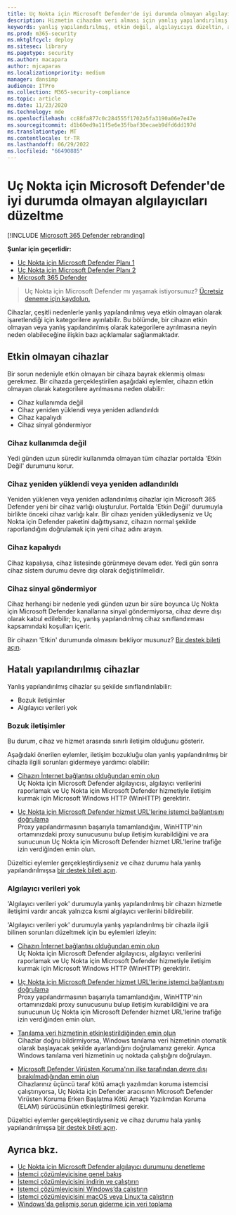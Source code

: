 ```yaml
---
title: Uç Nokta için Microsoft Defender'de iyi durumda olmayan algılayıcıları düzeltme
description: Hizmetin cihazdan veri alması için yanlış yapılandırılmış veya devre dışı olarak bildiren cihaz algılayıcılarını düzeltin.
keywords: yanlış yapılandırılmış, etkin değil, algılayıcıyı düzeltin, algılayıcı durumu, algılayıcı verileri yok, algılayıcı verileri, bozuk iletişimler, iletişim
ms.prod: m365-security
ms.mktglfcycl: deploy
ms.sitesec: library
ms.pagetype: security
ms.author: macapara
author: mjcaparas
ms.localizationpriority: medium
manager: dansimp
audience: ITPro
ms.collection: M365-security-compliance
ms.topic: article
ms.date: 11/23/2020
ms.technology: mde
ms.openlocfilehash: cc88fa877c0c284555f1702a5fa3190a06e7e47e
ms.sourcegitcommit: d1b60ed9a11f5e6e35fbaf30ecaeb9dfd6dd197d
ms.translationtype: MT
ms.contentlocale: tr-TR
ms.lasthandoff: 06/29/2022
ms.locfileid: "66490885"
---
```

# <a name="fix-unhealthy-sensors-in-microsoft-defender-for-endpoint"></a>Uç Nokta için Microsoft Defender'de iyi durumda olmayan algılayıcıları düzeltme

[!INCLUDE [Microsoft 365 Defender rebranding](../../includes/microsoft-defender.md)]

**Şunlar için geçerlidir:**
- [Uç Nokta için Microsoft Defender Planı 1](https://go.microsoft.com/fwlink/?linkid=2154037)
- [Uç Nokta için Microsoft Defender Planı 2](https://go.microsoft.com/fwlink/?linkid=2154037)
- [Microsoft 365 Defender](https://go.microsoft.com/fwlink/?linkid=2118804)

> Uç Nokta için Microsoft Defender mı yaşamak istiyorsunuz? [Ücretsiz deneme için kaydolun.](https://signup.microsoft.com/create-account/signup?products=7f379fee-c4f9-4278-b0a1-e4c8c2fcdf7e&ru=https://aka.ms/MDEp2OpenTrial?ocid=docs-wdatp-fixsensor-abovefoldlink)

Cihazlar, çeşitli nedenlerle yanlış yapılandırılmış veya etkin olmayan olarak işaretlendiği için kategorilere ayırılabilir. Bu bölümde, bir cihazın etkin olmayan veya yanlış yapılandırılmış olarak kategorilere ayrılmasına neyin neden olabileceğine ilişkin bazı açıklamalar sağlanmaktadır.

## <a name="inactive-devices"></a>Etkin olmayan cihazlar

Bir sorun nedeniyle etkin olmayan bir cihaza bayrak eklenmiş olması gerekmez. Bir cihazda gerçekleştirilen aşağıdaki eylemler, cihazın etkin olmayan olarak kategorilere ayrılmasına neden olabilir:

- Cihaz kullanımda değil
- Cihaz yeniden yüklendi veya yeniden adlandırıldı
- Cihaz kapalıydı
- Cihaz sinyal göndermiyor


### <a name="device-isnt-in-use"></a>Cihaz kullanımda değil

Yedi günden uzun süredir kullanımda olmayan tüm cihazlar portalda 'Etkin Değil' durumunu korur.

### <a name="device-was-reinstalled-or-renamed"></a>Cihaz yeniden yüklendi veya yeniden adlandırıldı
Yeniden yüklenen veya yeniden adlandırılmış cihazlar için Microsoft 365 Defender yeni bir cihaz varlığı oluşturulur. Portalda 'Etkin Değil' durumuyla birlikte önceki cihaz varlığı kalır. Bir cihazı yeniden yüklediyseniz ve Uç Nokta için Defender paketini dağıttıysanız, cihazın normal şekilde raporlandığını doğrulamak için yeni cihaz adını arayın.

### <a name="device-was-offboarded"></a>Cihaz kapalıydı
Cihaz kapalıysa, cihaz listesinde görünmeye devam eder. Yedi gün sonra cihaz sistem durumu devre dışı olarak değiştirilmelidir.

### <a name="device-isnt-sending-signals"></a>Cihaz sinyal göndermiyor
Cihaz herhangi bir nedenle yedi günden uzun bir süre boyunca Uç Nokta için Microsoft Defender kanallarına sinyal göndermiyorsa, cihaz devre dışı olarak kabul edilebilir; bu, yanlış yapılandırılmış cihaz sınıflandırması kapsamındaki koşulları içerir.

Bir cihazın 'Etkin' durumunda olmasını bekliyor musunuz? [Bir destek bileti açın](https://support.microsoft.com/getsupport?wf=0&tenant=ClassicCommercial&oaspworkflow=start_1.0.0.0&locale=en-us&supportregion=en-us&pesid=16055&ccsid=636206786382823561).

## <a name="misconfigured-devices"></a>Hatalı yapılandırılmış cihazlar
Yanlış yapılandırılmış cihazlar şu şekilde sınıflandırılabilir:
- Bozuk iletişimler
- Algılayıcı verileri yok

### <a name="impaired-communications"></a>Bozuk iletişimler
Bu durum, cihaz ve hizmet arasında sınırlı iletişim olduğunu gösterir.

Aşağıdaki önerilen eylemler, iletişim bozukluğu olan yanlış yapılandırılmış bir cihazla ilgili sorunları gidermeye yardımcı olabilir:

- [Cihazın İnternet bağlantısı olduğundan emin olun](troubleshoot-onboarding.md#troubleshoot-onboarding-issues-on-the-device)</br>
  Uç Nokta için Microsoft Defender algılayıcısı, algılayıcı verilerini raporlamak ve Uç Nokta için Microsoft Defender hizmetiyle iletişim kurmak için Microsoft Windows HTTP (WinHTTP) gerektirir.

- [Uç Nokta için Microsoft Defender hizmet URL'lerine istemci bağlantısını doğrulama](configure-proxy-internet.md#verify-client-connectivity-to-microsoft-defender-for-endpoint-service-urls)</br>
  Proxy yapılandırmasının başarıyla tamamlandığını, WinHTTP'nin ortamınızdaki proxy sunucusunu bulup iletişim kurabildiğini ve ara sunucunun Uç Nokta için Microsoft Defender hizmet URL'lerine trafiğe izin verdiğinden emin olun.

Düzeltici eylemler gerçekleştirdiyseniz ve cihaz durumu hala yanlış yapılandırılmışsa [bir destek bileti açın](https://go.microsoft.com/fwlink/?LinkID=761093&clcid=0x409).

### <a name="no-sensor-data"></a>Algılayıcı verileri yok
'Algılayıcı verileri yok' durumuyla yanlış yapılandırılmış bir cihazın hizmetle iletişimi vardır ancak yalnızca kısmi algılayıcı verilerini bildirebilir.

'Algılayıcı verileri yok' durumuyla yanlış yapılandırılmış bir cihazla ilgili bilinen sorunları düzeltmek için bu eylemleri izleyin:

- [Cihazın İnternet bağlantısı olduğundan emin olun](troubleshoot-onboarding.md#troubleshoot-onboarding-issues-on-the-device)</br>
  Uç Nokta için Microsoft Defender algılayıcısı, algılayıcı verilerini raporlamak ve Uç Nokta için Microsoft Defender hizmetiyle iletişim kurmak için Microsoft Windows HTTP (WinHTTP) gerektirir.

- [Uç Nokta için Microsoft Defender hizmet URL'lerine istemci bağlantısını doğrulama](configure-proxy-internet.md#verify-client-connectivity-to-microsoft-defender-for-endpoint-service-urls)</br>
  Proxy yapılandırmasının başarıyla tamamlandığını, WinHTTP'nin ortamınızdaki proxy sunucusunu bulup iletişim kurabildiğini ve ara sunucunun Uç Nokta için Microsoft Defender hizmet URL'lerine trafiğe izin verdiğinden emin olun.

- [Tanılama veri hizmetinin etkinleştirildiğinden emin olun](troubleshoot-onboarding.md#ensure-the-diagnostics-service-is-enabled)</br>
Cihazlar doğru bildirmiyorsa, Windows tanılama veri hizmetinin otomatik olarak başlayacak şekilde ayarlandığını doğrulamanız gerekir. Ayrıca Windows tanılama veri hizmetinin uç noktada çalıştığını doğrulayın.

- [Microsoft Defender Virüsten Koruma'nın ilke tarafından devre dışı bırakılmadığından emin olun](troubleshoot-onboarding.md#ensure-that-microsoft-defender-antivirus-is-not-disabled-by-a-policy)</br>
Cihazlarınız üçüncü taraf kötü amaçlı yazılımdan koruma istemcisi çalıştırıyorsa, Uç Nokta için Defender aracısının Microsoft Defender Virüsten Koruma Erken Başlatma Kötü Amaçlı Yazılımdan Koruma (ELAM) sürücüsünün etkinleştirilmesi gerekir.

Düzeltici eylemler gerçekleştirdiyseniz ve cihaz durumu hala yanlış yapılandırılmışsa [bir destek bileti açın](https://go.microsoft.com/fwlink/?LinkID=761093&clcid=0x409).

## <a name="see-also"></a>Ayrıca bkz.
- [Uç Nokta için Microsoft Defender algılayıcı durumunu denetleme](check-sensor-status.md)
- [İstemci çözümleyicisine genel bakış](overview-client-analyzer.md)
- [İstemci çözümleyicisini indirin ve çalıştırın](download-client-analyzer.md)
- [İstemci çözümleyicisini Windows’da çalıştırın](run-analyzer-windows.md)
- [İstemci çözümleyicisini macOS veya Linux'ta çalıştırın](run-analyzer-macos-linux.md)
- [Windows'da gelişmiş sorun giderme için veri toplama](data-collection-analyzer.md)

